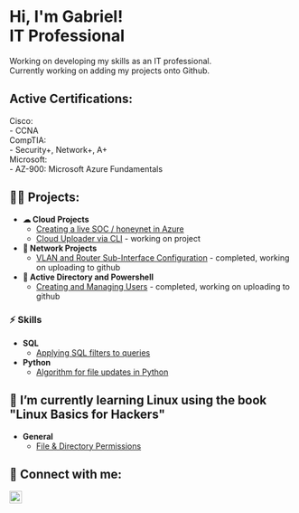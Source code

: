 <h1>Hi, I'm Gabriel! <br/>IT Professional</h1>
 Working on developing my skills as an IT professional.<br>
 Currently working on adding my projects onto Github.

<h2>Active Certifications:<br></h2> 
 Cisco:<br> - CCNA<br>
 CompTIA:<br> - Security+, Network+, A+<br>
 Microsoft:<br> - AZ-900: Microsoft Azure Fundamentals

<h2>👨‍💻 Projects:</h2>

- <b>☁ Cloud Projects</b>
  - [Creating a live SOC / honeynet in Azure](https://github.com/gabriel-r100/Azure-Honeynet)
  - [Cloud Uploader via CLI](https://github.com/gabriel-r100/Cloud-Uploader) - working on project
- <b>🔌 Network Projects</b>
  - [VLAN and Router Sub-Interface Configuration](https://github.com/gabriel-r100/Network-Administration-VLAN-and-Sub-Interfaces) - completed, working on uploading to github
- <b>🔗 Active Directory and Powershell</b>
  - [Creating and Managing Users](https://github.com/gabriel-r100/Creating-and-Managing-Users) - completed, working on uploading to github
  
<h3>⚡ Skills</h3>

- <b>SQL</b>
  - [Applying SQL filters to queries](https://github.com/gabriel-r100/Applying-SQL-filters)
- <b>Python</b>
  - [Algorithm for file updates in Python](https://github.com/gabriel-r100/Algorithm-file-update-Python)

<h2> 🌱 I’m currently learning Linux using the book "Linux Basics for Hackers"</h2>

- <b> General</b>
  - [File & Directory Permissions](https://github.com/gabriel-r100/Linux-File-Permissions)
        
<h2> 🤳 Connect with me:</h2>

[<img align="left" alt="Gabriel Roque" width="22px" src="https://cdn.jsdelivr.net/npm/simple-icons@v3/icons/linkedin.svg" />][linkedin]

[linkedin]: https://www.linkedin.com/in/gabriel-r100

<!--

Here are some ideas to get you started:

- 🔭 I’m currently working on
- 👯 I’m looking to collaborate on ...
- 🤔 I’m looking for help with ...
- 💬 Ask me about ...
- 📫 How to reach me: ...
- 😄 Pronouns: ...
- ⚡ Fun fact: ...
- 🌱 I’m currently learning ...
  - Vulnerability Management
-->
